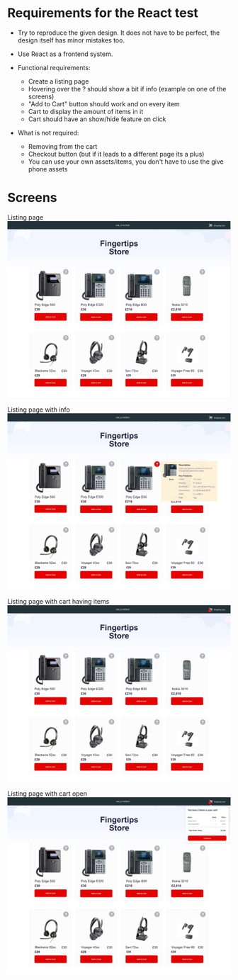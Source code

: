 # Requirements for the React test

- Try to reproduce the given design. It does not have to be perfect, the design itself has minor mistakes too.

- Use React as a frontend system.

- Functional requirements:
  - Create a listing page
  - Hovering over the ? should show a bit if info (example on one of the screens)
  - "Add to Cart" button should work and on every item
  - Cart to display the amount of items in it
  - Cart should have an show/hide feature on click

- What is not required:
  - Removing from the cart
  - Checkout button (but if it leads to a different page its a plus)
  - You can use your own assets/items, you don't have to use the give phone assets

# Screens

Listing page
![Listing Page](screen-listing.jpg?raw=true)

Listing page with info
![Listing page with info](screen-with-info.jpg?raw=true)

Listing page with cart having items
![Listing Page](screen-cart.jpg?raw=true)

Listing page with cart open
![Listing Page](screen-cart-open.jpg?raw=true)
